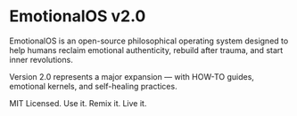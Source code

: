 # EmotionalOS v2.0

EmotionalOS is an open-source philosophical operating system designed to help humans reclaim emotional authenticity, rebuild after trauma, and start inner revolutions. 

Version 2.0 represents a major expansion — with HOW-TO guides, emotional kernels, and self-healing practices.

MIT Licensed. Use it. Remix it. Live it.
